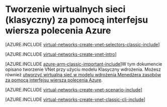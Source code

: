 <properties
   pageTitle="Tworzenie wirtualnych sieci przy użyciu interfejsu wiersza polecenia Azure | Microsoft Azure"
   description="Dowiedz się, jak utworzyć wirtualnej sieci przy użyciu interfejsu wiersza polecenia Azure w imieniu | Menedżer zasobów."
   services="virtual-network"
   documentationCenter=""
   authors="jimdial"
   manager="carmonm"
   editor=""
   tags="azure-service-management"/>

<tags
   ms.service="virtual-network"
   ms.devlang="na"
   ms.topic="article"
   ms.tgt_pltfrm="na"
   ms.workload="infrastructure-services"
   ms.date="03/15/2016"
   ms.author="jdial"/>

# <a name="create-a-virtual-network-classic-by-using-the-azure-cli"></a>Tworzenie wirtualnych sieci (klasyczny) za pomocą interfejsu wiersza polecenia Azure

[AZURE.INCLUDE [virtual-networks-create-vnet-selectors-classic-include](../../includes/virtual-networks-create-vnet-selectors-classic-include.md)]

[AZURE.INCLUDE [virtual-networks-create-vnet-intro](../../includes/virtual-networks-create-vnet-intro-include.md)]

[AZURE.INCLUDE [azure-arm-classic-important-include](../../includes/azure-arm-classic-important-include.md)]W tym dokumencie opisano tworzenie VNet przy użyciu modelu Klasyczny wdrożenia. Możesz również [utworzyć wirtualną sieć w modelu wdrożenia Menedżera zasobów za pomocą interfejsu wiersza polecenia Azure](virtual-networks-create-vnet-arm-cli.md).

[AZURE.INCLUDE [virtual-networks-create-vnet-scenario-include](../../includes/virtual-networks-create-vnet-scenario-include.md)]

[AZURE.INCLUDE [virtual-networks-create-vnet-classic-cli-include](../../includes/virtual-networks-create-vnet-classic-cli-include.md)]